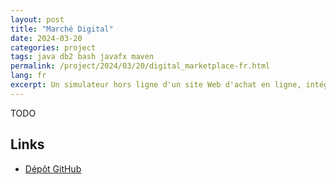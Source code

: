 ```yaml
---
layout: post
title: "Marché Digital"
date: 2024-03-20
categories: project
tags: java db2 bash javafx maven
permalink: /project/2024/03/20/digital_marketplace-fr.html
lang: fr
excerpt: Un simulateur hors ligne d'un site Web d'achat en ligne, intégrant des fonctionnalités clés telles que des listes de produits, des comptes d'utilisateurs, des paniers d'achat et la gestion des commandes. Ce projet met en évidence ma capacité à développer des applications full-stack avec des interfaces évolutives et conviviales et des systèmes de gestion de données efficaces.
---
```


TODO

## Links
- [Dépôt GitHub](https://github.com/ntonnes/421-Marketplace)